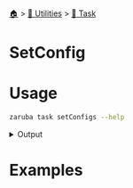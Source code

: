 <!--startTocHeader-->
[🏠](../../README.md) > [🔧 Utilities](../README.md) > [🔨 Task](README.md)
# SetConfig
<!--endTocHeader-->

# Usage


```bash
zaruba task setConfigs --help
```
 
<details>
<summary>Output</summary>
 
```````
Set task configs

Usage:
  zaruba task setConfigs <taskName> {<jsonMapConfig> | <configKey> <configValue>} [projectFile] [flags]

Aliases:
  setConfigs, setConfig

Flags:
  -h, --help   help for setConfigs
```````
</details>


# Examples



<!--startTocSubtopic-->

<!--endTocSubtopic-->